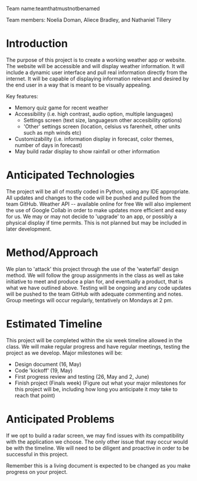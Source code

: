 Team name:teamthatmustnotbenamed

Team members: Noelia Doman, Aliece Bradley, and Nathaniel Tillery 

# Introduction
The purpose of this project is to create a working weather app or website. The website will be accessible and will display weather information. It will include a dynamic user interface and pull real information directly from the internet. It will be capable of displaying information relevant and desired by the end user in a way that is meant to be visually appealing.

Key features:
 - Memory quiz game for recent weather
 - Accessibility (i.e. high contrast, audio option, multiple languages)
   + Settings screen (text size, languagesm other accesibility options)
   + 'Other' settings screen (location, celsius vs farenheit, other units such as mph winds etc)
 - Customizability (i.e. information display in forecast, color themes, number of days in forecast)
 - May build radar display to show rainfall or other information


# Anticipated Technologies
The project will be all of mostly coded in Python, using any IDE appropriate. All updates and changes to the code will be pushed and pulled from the team GitHub.
Weather API -- available online for free
We will also implement the use of Google Collab in order to make updates more efficient and easy for us.
We may or may not decide to 'upgrade' to an app, or possibly a physical display if time permits. This is not planned but may be included in later development.

# Method/Approach
We plan to 'attack' this project through the use of the 'waterfall' design method. We will follow the group assignments in the class as well as take initiative to meet and produce a plan for, and eventually a product, that is what we have outlined above. Testing will be ongoing and any code updates will be pushed to the team GitHub with adequate commenting and notes. Group meetings will occur regularly, tentatively on Mondays at 2 pm.


# Estimated Timeline
This project will be completed within the six week timeline allowed in the class. We will make regular progress and have regular meetings, testing the project as we develop. 
Major milestones will be:
 - Design document (16, May)
 - Code 'kickoff' (19, May)
 - First progress review and testing (26, May and 2, June)
 - Finish project (Finals week)
(Figure out what your major milestones for this project will be, including how long you anticipate it *may* take to reach that point)

# Anticipated Problems
If we opt to build a radar screen, we may find issues with its compatibility with the application we choose. 
The only other issue that may occur would be with the timeline. We will need to be diligent and proactive in order to be successful in this project.


Remember this is a living document is expected to be changed as you make progress on your project.
